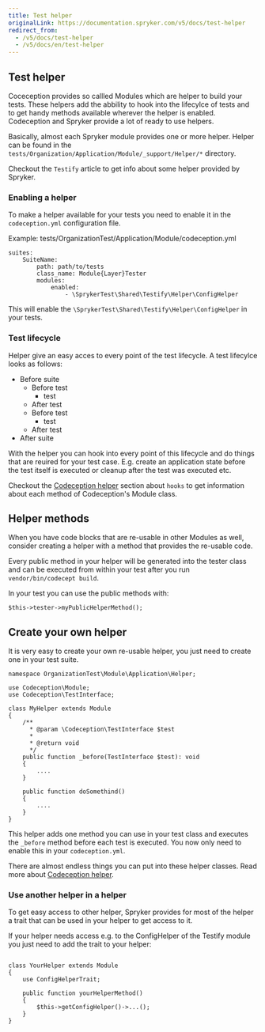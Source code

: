 ```yaml
---
title: Test helper
originalLink: https://documentation.spryker.com/v5/docs/test-helper
redirect_from:
  - /v5/docs/test-helper
  - /v5/docs/en/test-helper
---
```


## Test helper
Coceception provides so callled Modules which are helper to build your tests. These helpers add the abbility to hook into the lifecylce of tests and to get handy methods available wherever the helper is enabled. Codeception and Spryker provide a lot of ready to use helpers. 

Basically, almost each Spryker module provides one or more helper. Helper can be found in the `tests/Organization/Application/Module/_support/Helper/*` directory.

Checkout the `Testify` article to get info about some helper provided by Spryker.

### Enabling a helper
To make a helper available for your tests you need to enable it in the `codeception.yml` configuration file.

Example:
tests/OrganizationTest/Application/Module/codeception.yml
```
suites:
    SuiteName:
        path: path/to/tests
        class_name: Module{Layer}Tester
        modules:
            enabled:
                - \SprykerTest\Shared\Testify\Helper\ConfigHelper
```
This will enable the `\SprykerTest\Shared\Testify\Helper\ConfigHelper` in your tests.

### Test lifecycle
Helper give an easy acces to every point of the test lifecycle. A test lifecylce looks as follows:

- Before suite
    - Before test
        - test
    - After test
    - Before test
        - test
    - After test
- After suite

With the helper you can hook into every point of this lifecycle and do things that are reuired for your test case. E.g. create an application state before the test itself is executed or cleanup after the test was executed etc.

Checkout the [Codeception helper](https://codeception.com/docs/06-ModulesAndHelpers) section about `hooks` to get information about each method of Codeception's Module class.

## Helper methods
When you have code blocks that are re-usable in other Modules as well, consider creating a helper with a method that provides the re-usable code.

Every public method in your helper will be generated into the tester class and can be executed from within your test after you run `vendor/bin/codecept build`. 

In your test you can use the public methods with:
```
$this->tester->myPublicHelperMethod();
```

## Create your own helper
It is very easy to create your own re-usable helper, you just need to create one in your test suite.
```
namespace OrganizationTest\Module\Application\Helper;

use Codeception\Module;
use Codeception\TestInterface;

class MyHelper extends Module
{
    /**
      * @param \Codeception\TestInterface $test
      *
      * @return void
      */
    public function _before(TestInterface $test): void
    {
        ....
    }
    
    public function doSomethind()
    {
        ....
    }
}
```

This helper adds one method you can use in your test class and executes the `_before` method before each test is executed. You now only need to enable this in your `codeception.yml`.

There are almost endless things you can put into these helper classes. Read more about [Codeception helper](https://codeception.com/docs/06-ModulesAndHelpers).

### Use another helper in a helper
To get easy access to other helper, Spryker provides for most of the helper a trait that can be used in your helper to get access to it.

If your helper needs access e.g. to the ConfigHelper of the Testify module you just need to add the trait to your helper:

```

class YourHelper extends Module
{
    use ConfigHelperTrait;
    
    public function yourHelperMethod()
    {
        $this->getConfigHelper()->...();
    }
}
```


